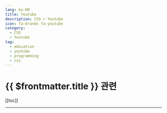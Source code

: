 ```yaml
---
lang: ko-KR
title: Youtube
description: CSS > Youtube
icon: fa-brands fa-youtube
category:
  - CSS
  - Youtube
tag: 
  - education
  - youtube
  - programming
  - css
---
```


# {{ $frontmatter.title }} 관련

[[toc]]

---

<MyYouTubeItems jsonName="yu-KevinPowell" /><!-- Kevin Powell -->
<MyYouTubeItems jsonName="yu-veamcamp" /><!-- 빔캠프 CSS -->
<MyYouTubeItems jsonName="yu-OnlineTutorialsYT" /><!-- Online Tutorials -->
<MyYouTubeItems jsonName="yu-ExternCode" /><!-- Extern Code -->
<MyYouTubeItems jsonName="yu-ZeroToMastery" /><!-- Zero To Mastery -->
<MyYouTubeItems jsonName="yu-Ezweb" /><!-- Rock's Easyweb -->
<MyYouTubeItems jsonName="yu-codingSeller" /><!-- 코딩셀러 - Build and Sell -->
<MyYouTubeItems jsonName="yu-garnattione" /><!-- garnatti one -->
<MyYouTubeItems jsonName="yu-FedericoTerzi" /><!-- Federico Terzi -->
<MyYouTubeItems jsonName="yu-DarkCodeOnline" /><!-- DarkCode -->
<MyYouTubeItems jsonName="yu-onlinementor1013" /><!-- Online Mentor -->
<MyYouTubeItems jsonName="yu-dcode-software" /><!-- dcode -->
<MyYouTubeItems jsonName="yu-hknudesign" /><!-- hknudesign -->
<MyYouTubeItems jsonName="yu-realchrishawkes" /><!-- Chris Hawkes -->
<MyYouTubeItems jsonName="yu-WebKitCoding" /><!-- WebKitCoding -->
<MyYouTubeItems jsonName="yu-devbang" /><!-- 개발자방16 -->
<MyYouTubeItems jsonName="yu-AcademyNet.net1" /><!-- AcademyNet -->
<MyYouTubeItems jsonName="yu-TutorialsPoint_" /><!-- Tutorialspoint -->
<MyYouTubeItems jsonName="yu-craftsman-mentality" /><!-- 크래프트맨 멘탈리티 -->
<MyYouTubeItems jsonName="yu-Homgwart" /> <!-- 홈페이지마법사 -->
<MyYouTubeItems jsonName="yu-rc_codex" /><!-- rccodex -->
<MyYouTubeItems jsonName="yu-alohaclass" /><!-- ALOHA CLASS -->
<MyYouTubeItems jsonName="yu-appbrewery" /><!-- London App Brewery -->
<MyYouTubeItems jsonName="yu-MattVisiwig" /><!-- Matt Visiwig -->
<MyYouTubeItems jsonName="yu-hyena-sunny" /><!-- 중써니 -->
<MyYouTubeItems jsonName="yu-JoyofCodeDev" /><!-- Joy of Code -->
<MyYouTubeItems jsonName="yu-dev.mminsu" /><!-- dev.mminsu -->
<MyYouTubeItems jsonName="yu-CodinginPublic" /><!-- Coding in Public -->
<MyYouTubeItems jsonName="yu-Bogdan_Stashchuk" /><!-- Bogdan Stashchuk -->
<MyYouTubeItems jsonName="yu-Algolia" /><!-- Algolia -->
<MyYouTubeItems jsonName="yu-academind" /><!-- Academind -->
<MyYouTubeItems jsonName="yu-bonieky" /><!-- Bonieky Lacerda -->
<MyYouTubeItems jsonName="yu-Penpot" /><!-- Penpot -->
<MyYouTubeItems jsonName="yu-tahazsh" /><!-- Taha Shashtari -->
<MyYouTubeItems jsonName="yu-CSSWeekly" /><!-- CSS Weekly -->
<MyYouTubeItems jsonName="yu-DevMadeEasy" /><!-- Web Dev Made Easy -->
<MyYouTubeItems jsonName="yu-ecemgokdogan" /><!-- Ecem Gokdogan -->
<MyYouTubeItems jsonName="yu-Bedimcode" /><!-- Bedimcode -->
<MyYouTubeItems jsonName="yu-jimmykimu" /><!-- DEvS -->
<MyYouTubeItems jsonName="yu-frontendzonedotcom" /><!-- frontendzone -->
<MyYouTubeItems jsonName="yu-OptimisticWeb" /><!-- Optimistic Web -->
<MyYouTubeItems jsonName="yu-Amarindaz" /><!-- Amarindaz -->
<MyYouTubeItems jsonName="yu-whatstheteawithmandy" /><!-- css par‧tea -->
<MyYouTubeItems jsonName="yu-ChromeDevs" /><!-- Google Chrome Developers -->
<MyYouTubeItems jsonName="yu-onlinewebustaad" /><!-- Online web ustaad -->
<MyYouTubeItems jsonName="yu-hancoding" /><!-- 한코딩 -->
<MyYouTubeItems jsonName="yu-프론트맨-e2b" /><!-- 프론트맨 -->
<MyYouTubeItems jsonName="yu-coding2go" /><!-- Coding2GO -->
<MyYouTubeItems jsonName="yu-Glo_Academy" /><!-- Glo Academy -->

<TagLinks />